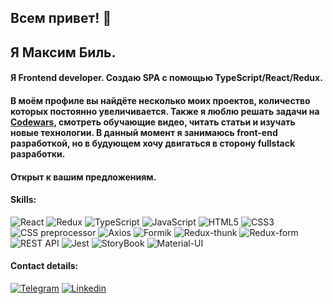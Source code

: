 ## Всем привет! 👋

## Я Максим Биль.

#### Я Frontend developer. Создаю SPA с помощью TypeScript/React/Redux.

#### В моём профиле вы найдёте несколько моих проектов, количество которых постоянно увеличивается. Также я люблю решать задачи на [Codewars](https://www.codewars.com/users/Maks20771), смотреть обучающие видео, читать статьи и изучать новые технологии. В данный момент я занимаюсь front-end разработкой, но в будующем хочу двигаться в сторону fullstack разработки. 

#### Открыт к вашим предложениям.

#### Skills:
![React](https://img.shields.io/badge/-React-282c34?style=for-the-badge&logo=react)
![Redux](https://img.shields.io/badge/-Redux-282c34?style=for-the-badge&logo=redux&logoColor=764ABC)
![TypeScript](https://img.shields.io/badge/-TypeScript-282c34?style=for-the-badge&logo=typeScript)
![JavaScript](https://img.shields.io/badge/-JavaScript-282c34?style=for-the-badge&logo=javaScript)
![HTML5](https://img.shields.io/badge/-HTML5-282c34?style=for-the-badge&logo=HTML5)
![CSS3](https://img.shields.io/badge/-CSS3-282c34?style=for-the-badge&logo=CSS3)
![CSS preprocessor](https://img.shields.io/badge/-CSS_preprocessor-282c34?style=for-the-badge&logo)
![Axios](https://img.shields.io/badge/-Axios-282c34?style=for-the-badge&logo=axios)
![Formik](https://img.shields.io/badge/-Formik-282c34?style=for-the-badge&logo=formik)
![Redux-thunk](https://img.shields.io/badge/-Redux_thunk-282c34?style=for-the-badge&logo=redux_thunk)
![Redux-form](https://img.shields.io/badge/-Redux_form-282c34?style=for-the-badge&logo=redux_form)
![REST API](https://img.shields.io/badge/-REST_API-282c34?style=for-the-badge&logo=rest)
![Jest](https://img.shields.io/badge/-Jest-282c34?style=for-the-badge&logo=jest)
![StoryBook](https://img.shields.io/badge/-StoryBook-282c34?style=for-the-badge&logo=StoryBook)
![Material-UI](https://img.shields.io/badge/-Material_UI-282c34?style=for-the-badge&logo=material_design)

#### Contact details:

[![Telegram](https://img.shields.io/badge/-Telegram-282c34?style=for-the-badge&logo=telegram)](https://t.me/Maxim_Bil)
[![Linkedin](https://img.shields.io/badge/-Linkedin-282c34?style=for-the-badge&logo=linkedin&logoColor=764ABC)](https://www.linkedin.com/in/%D0%BC%D0%B0%D0%BA%D1%81%D0%B8%D0%BC-%D0%B1%D0%B8%D0%BB%D1%8C-3b9635210/)
